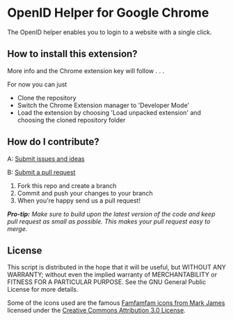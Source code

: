 OpenID Helper for Google Chrome
===============================

The OpenID helper enables you to login to a website with a single click.

How to install this extension?
------------------------------
More info and the Chrome extension key will follow . . .

For now you can just
* Clone the repository
* Switch the Chrome Extension manager to 'Developer Mode'
* Load the extension by choosing 'Load unpacked extension' and choosing the cloned repository folder

How do I contribute?
--------------------
A: [Submit issues and ideas](https://github.com/Tuurlijk/OpenID-helper-for-chrome/issues)

B: [Submit a pull request](https://help.github.com/articles/using-pull-requests)

1. Fork this repo and create a branch
2. Commit and push your changes to your branch
3. When you're happy send us a pull request!

_**Pro-tip:** Make sure to build upon the latest version of the code and keep pull request as small as possible. This makes your pull request easy to merge._

License
-------

This script is distributed in the hope that it will be useful, but
WITHOUT ANY WARRANTY; without even the implied warranty of MERCHANTABILITY
or FITNESS FOR A PARTICULAR PURPOSE. See the GNU General Public License for
more details.

Some of the icons used are the famous [Famfamfam icons from Mark James](http://www.famfamfam.com/lab/icons/silk/)
licensed under the [Creative Commons Attribution 3.0 License](http://creativecommons.org/licenses/by/3.0/).
